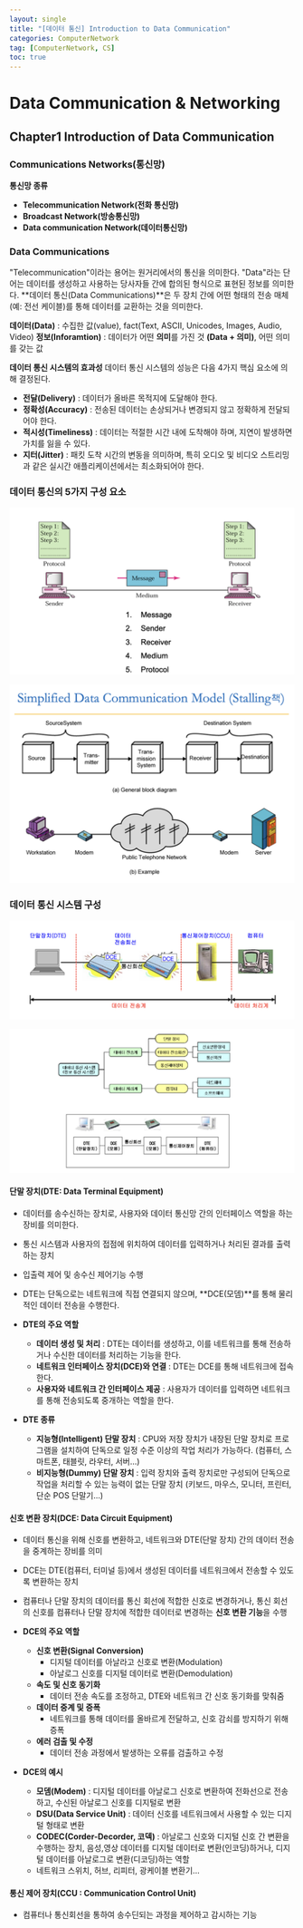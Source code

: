 ```yaml
---
layout: single
title: "[데이터 통신] Introduction to Data Communication"
categories: ComputerNetwork
tag: [ComputerNetwork, CS]
toc: true
---
```


# Data Communication & Networking

## Chapter1 Introduction of Data Communication

### Communications Networks(통신망)

**통신망 종류**
- **Telecommunication Network(전화 통신망)**
- **Broadcast Network(방송통신망)**
- **Data communication Network(데이터통신망)**

### Data Communications

"Telecommunication"이라는 용어는 원거리에서의 통신을 의미한다. "Data"라는 단어는 데이터를 생성하고 사용하는 당사자들 간에 합의된 형식으로 표현된 정보를 의미한다. **데이터 통신(Data Communications)**은 두 장치 간에 어떤 형태의 전송 매체(예: 전선 케이블)를 통해 데이터를 교환하는 것을 의미한다.

**데이터(Data)** : 수집한 값(value), fact(Text, ASCII, Unicodes, Images, Audio, Video)
**정보(Inforamtion)** : 데이터가 어떤 **의미**를 가진 것 **(Data + 의미)**, 어떤 의미를 갖는 값


**데이터 통신 시스템의 효과성**
 데이터 통신 시스템의 성능은 다음 4가지 핵심 요소에 의해 결정된다.
 - **전달(Delivery)** : 데이터가 올바른 목적지에 도달해야 한다.
 - **정확성(Accuracy)** : 전송된 데이터는 손상되거나 변경되지 않고 정확하게 전달되어야 한다.
 - **적시성(Timeliness)** : 데이터는 적절한 시간 내에 도착해야 하며, 지연이 발생하면 가치를 잃을 수 있다.
 - **지터(Jitter)** : 패킷 도착 시간의 변동을 의미하며, 특히 오디오 및 비디오 스트리밍과 같은 실시간 애플리케이션에서는 최소화되어야 한다.

### 데이터 통신의 5가지 구성 요소

![Alt text](/assets/DCimages/DCcom.png)

![Alt text](/assets/DCimages/DCmodelimg.png)

### 데이터 통신 시스템 구성

![Alt text](/assets/DCimages/DCsystem1.png)

![Alt text](/assets/DCimages/DCsystem2.png)

#### 단말 장치(DTE: Data Terminal Equipment)
- 데이터를 송수신하는 장치로, 사용자와 데이터 통신망 간의 인터페이스 역할을 하는 장비를 의미한다.
- 통신 시스템과 사용자의 접점에 위치하여 데이터를 입력하거나 처리된 결과를 출력하는 장치
- 입출력 제어 및 송수신 제어기능 수행
- DTE는 단독으로는 네트워크에 직접 연결되지 않으며, **DCE(모뎀)**를 통해 물리적인 데이터 전송을 수행한다.

- **DTE의 주요 역할**
    - **데이터 생성 및 처리** : DTE는 데이터를 생성하고, 이를 네트워크를 통해 전송하거나 수신한 데이터를 처리하는 기능을 한다.
    - **네트워크 인터페이스 장치(DCE)와 연결** : DTE는 DCE를 통해 네트워크에 접속한다.
    - **사용자와 네트워크 간 인터페이스 제공** : 사용자가 데이터를 입력하면 네트워크를 통해 전송되도록 중개하는 역할을 한다.

- **DTE 종류**
    - **지능형(Intelligent) 단말 장치** : CPU와 저장 장치가 내장된 단말 장치로 프로그램을 설치하여 단독으로 일정 수준 이상의 작업 처리가 가능하다. (컴퓨터, 스마트폰, 태블릿, 라우터, 서버...)
    - **비지능형(Dummy) 단말 장치** : 입력 장치와 출력 장치로만 구성되어 단독으로 작업을 처리할 수 있는 능력이 없는 단말 장치 (키보드, 마우스, 모니터, 프린터, 단순 POS 단말기...)

#### 신호 변환 장치(DCE: Data Circuit Equipment)
- 데이터 통신을 위해 신호를 변환하고, 네트워크와 DTE(단말 장치) 간의 데이터 전송을 중계하는 장비를 의미
- DCE는 DTE(컴퓨터, 터미널 등)에서 생성된 데이터를 네트워크에서 전송할 수 있도록 변환하는 장치
- 컴퓨터나 단말 장치의 데이터를 통신 회선에 적합한 신호로 변경하거나, 통신 회선의 신호를 컴퓨터나 단말 장치에 적합한 데이터로 변경하는 **신호 변환 기능**을 수행

- **DCE의 주요 역할**
    - **신호 변환(Signal Conversion)** 
        - 디지털 데이터를 아날라고 신호로 변환(Modulation)
        - 아날로그 신호를 디지털 데이터로 변환(Demodulation)
    - **속도 및 신호 동기화**
        - 데이터 전송 속도를 조정하고, DTE와 네트워크 간 신호 동기화를 맞춰줌
    - **데이터 중계 및 증폭**
        - 네트워크를 통해 데이터를 올바르게 전달하고, 신호 감쇠를 방지하기 위해 증폭
    - **에러 검출 및 수정**
        - 데이터 전송 과정에서 발생하는 오류를 검출하고 수정

- **DCE의 예시**
    - **모뎀(Modem)** : 디지털 데이터를 아날로그 신호로 변환하여 전화선으로 전송하고, 수신된 아날로그 신호를 디지털로 변환
    - **DSU(Data Service Unit)** : 데이터 신호를 네트워크에서 사용할 수 있는 디지털 형태로 변환
    - **CODEC(Corder-Decorder, 코덱)** : 아날로그 신호와 디지털 신호 간 변환을 수행하는 장치, 음성,영상 데이터를 디지털 데이터로 변환(인코딩)하거나, 디지털 데이터를 아날로그로 변환(디코딩)하는 역할
    - 네트워크 스위치, 허브, 리피터, 광케이블 변환기...

#### 통신 제어 장치(CCU : Communication Control Unit)
- 컴퓨터나 통신회선을 통하여 송수딘되는 과정을 제어하고 감시하는 기능



